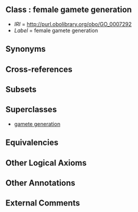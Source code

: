 
## Class : female gamete generation

 * *IRI* = http://purl.obolibrary.org/obo/GO_0007292
 * *Label* = female gamete generation

## Synonyms


## Cross-references


## Subsets


## Superclasses

 * [gamete generation](../../GO/76/GO_0007276.md)

## Equivalencies


## Other Logical Axioms


## Other Annotations


## External Comments

